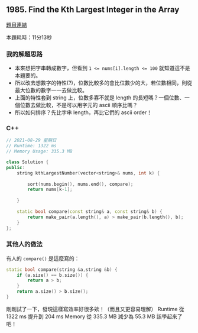 ## 1985. Find the Kth Largest Integer in the Array

[題目連結](https://leetcode.com/problems/find-the-kth-largest-integer-in-the-array/)

本題耗時：11分13秒

### 我的解題思路

- 本來想把字串轉成數字，但看到 `1 <= nums[i].length <= 100` 就知道這不是本題要的。
- 所以改去想數字的特性(?)，位數比較多的會比位數少的大，若位數相同，則從最大位數的數字一一去做比較。
- 上面的特性套到 string 上，位數多寡不就是 length 的長短嗎？一個位數、一個位數去做比較，不是可以用字元的 ascii 順序比嗎？
- 所以如何排序？先比字串 length，再比它們的 ascii order！

### C++

```cpp
// 2021-08-29 星期日
// Runtime: 1322 ms
// Memory Usage: 335.3 MB

class Solution {
public:
    string kthLargestNumber(vector<string>& nums, int k) {
        
        sort(nums.begin(), nums.end(), compare);
        return nums[k-1];
        
    }
    
    static bool compare(const string& a, const string& b) {
        return make_pair(a.length(), a) > make_pair(b.length(), b);
    }
};
```

### 其他人的做法

有人的 `compare()` 是這麼寫的：

```cpp
static bool compare(string &a,string &b) {
    if (a.size() == b.size()) {
        return a > b;
    }
    return a.size() > b.size();
}
```

剛剛試了一下，發現這樣寫效率好很多欸！（而且又更容易理解）
Runtime 從 1322 ms 提升到 204 ms
Memory 從 335.3 MB 減少為 55.3 MB
該學起來了吧！